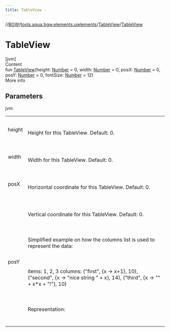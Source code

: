 ```yaml
---
title: TableView -
---
```

//[BGW](../../../index.md)/[tools.aqua.bgw.elements.uielements](../index.md)/[TableView](index.md)/[TableView](-table-view.md)



# TableView  
[jvm]  
Content  
fun [TableView](-table-view.md)(height: [Number](https://kotlinlang.org/api/latest/jvm/stdlib/kotlin/-number/index.html) = 0, width: [Number](https://kotlinlang.org/api/latest/jvm/stdlib/kotlin/-number/index.html) = 0, posX: [Number](https://kotlinlang.org/api/latest/jvm/stdlib/kotlin/-number/index.html) = 0, posY: [Number](https://kotlinlang.org/api/latest/jvm/stdlib/kotlin/-number/index.html) = 0, fontSize: [Number](https://kotlinlang.org/api/latest/jvm/stdlib/kotlin/-number/index.html) = 12)  
More info  


## Parameters  
  
jvm  
  
| | |
|---|---|
| <a name="tools.aqua.bgw.elements.uielements/TableView/TableView/#kotlin.Number#kotlin.Number#kotlin.Number#kotlin.Number#kotlin.Number/PointingToDeclaration/"></a>height| <a name="tools.aqua.bgw.elements.uielements/TableView/TableView/#kotlin.Number#kotlin.Number#kotlin.Number#kotlin.Number#kotlin.Number/PointingToDeclaration/"></a><br><br>Height for this TableView. Default: 0.<br><br>|
| <a name="tools.aqua.bgw.elements.uielements/TableView/TableView/#kotlin.Number#kotlin.Number#kotlin.Number#kotlin.Number#kotlin.Number/PointingToDeclaration/"></a>width| <a name="tools.aqua.bgw.elements.uielements/TableView/TableView/#kotlin.Number#kotlin.Number#kotlin.Number#kotlin.Number#kotlin.Number/PointingToDeclaration/"></a><br><br>Width for this TableView. Default: 0.<br><br>|
| <a name="tools.aqua.bgw.elements.uielements/TableView/TableView/#kotlin.Number#kotlin.Number#kotlin.Number#kotlin.Number#kotlin.Number/PointingToDeclaration/"></a>posX| <a name="tools.aqua.bgw.elements.uielements/TableView/TableView/#kotlin.Number#kotlin.Number#kotlin.Number#kotlin.Number#kotlin.Number/PointingToDeclaration/"></a><br><br>Horizontal coordinate for this TableView. Default: 0.<br><br>|
| <a name="tools.aqua.bgw.elements.uielements/TableView/TableView/#kotlin.Number#kotlin.Number#kotlin.Number#kotlin.Number#kotlin.Number/PointingToDeclaration/"></a>posY| <a name="tools.aqua.bgw.elements.uielements/TableView/TableView/#kotlin.Number#kotlin.Number#kotlin.Number#kotlin.Number#kotlin.Number/PointingToDeclaration/"></a><br><br>Vertical coordinate for this TableView. Default: 0.<br><br><br><br>Simplified example on how the columns list is used to represent the data:<br><br><br><br>items:   1, 2, 3 columns: ("first", {x -> x+1}, 10),     ("second", {x -> "nice string " + x}, 14),     ("third", {x -> "" + x*x + "!"}, 10)<br><br><br><br>Representation:<br><br>  <br>|  first |  second |  third | <br>|---|---|---|<br>| <a name="tools.aqua.bgw.elements.uielements/TableView/TableView/#kotlin.Number#kotlin.Number#kotlin.Number#kotlin.Number#kotlin.Number/PointingToDeclaration/"></a>2| <a name="tools.aqua.bgw.elements.uielements/TableView/TableView/#kotlin.Number#kotlin.Number#kotlin.Number#kotlin.Number#kotlin.Number/PointingToDeclaration/"></a>nice string 1| <a name="tools.aqua.bgw.elements.uielements/TableView/TableView/#kotlin.Number#kotlin.Number#kotlin.Number#kotlin.Number#kotlin.Number/PointingToDeclaration/"></a>1!|<br>| <a name="tools.aqua.bgw.elements.uielements/TableView/TableView/#kotlin.Number#kotlin.Number#kotlin.Number#kotlin.Number#kotlin.Number/PointingToDeclaration/"></a>3| <a name="tools.aqua.bgw.elements.uielements/TableView/TableView/#kotlin.Number#kotlin.Number#kotlin.Number#kotlin.Number#kotlin.Number/PointingToDeclaration/"></a>nice string 2| <a name="tools.aqua.bgw.elements.uielements/TableView/TableView/#kotlin.Number#kotlin.Number#kotlin.Number#kotlin.Number#kotlin.Number/PointingToDeclaration/"></a>4!|<br>| <a name="tools.aqua.bgw.elements.uielements/TableView/TableView/#kotlin.Number#kotlin.Number#kotlin.Number#kotlin.Number#kotlin.Number/PointingToDeclaration/"></a>4| <a name="tools.aqua.bgw.elements.uielements/TableView/TableView/#kotlin.Number#kotlin.Number#kotlin.Number#kotlin.Number#kotlin.Number/PointingToDeclaration/"></a>nice string 3| <a name="tools.aqua.bgw.elements.uielements/TableView/TableView/#kotlin.Number#kotlin.Number#kotlin.Number#kotlin.Number#kotlin.Number/PointingToDeclaration/"></a>9!|<br>|
  
  



